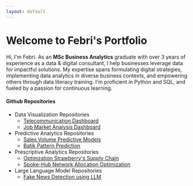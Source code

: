```yaml
---
layout: default
---
```


# Welcome to Febri's Portfolio

Hi, I'm Febri. As an **MSc Business Analytics** graduate with over 3 years of experience as a data & digital consultant, I help businesses leverage data for impactful solutions. My expertise spans formulating digital strategies, implementing data analytics in diverse business contexts, and empowering others through data literacy training. I'm proficient in Python and SQL, and fueled by a passion for continuous learning.


<!-- Text can be **bold**, _italic_, or ~~strikethrough~~.

[Link to another page](./another-page.html).

Febri is channgine something here
 -->



<!-- # Header 1

This is a normal paragraph following a header. GitHub is a code hosting platform for version control and collaboration. It lets you and others work together on projects from anywhere.

## Header 2

> This is a blockquote following a header.
>
> When something is important enough, you do it even if the odds are not in your favor.

### Header 3

```js
// Javascript code with syntax highlighting.
var fun = function lang(l) {
  dateformat.i18n = require('./lang/' + l)
  return true;
}
```

```ruby
# Ruby code with syntax highlighting
GitHubPages::Dependencies.gems.each do |gem, version|
  s.add_dependency(gem, "= #{version}")
end
``` -->

#### Github Repositories
- Data Visualization Repositories
  - [Telecommunication Dashboard](https://github.com/FebrianiFR/telecom-dashboard)
  - [Job Market Analysis Dashboard](https://github.com/FebrianiFR/job-market-analysis)
- Predictive Analytics Repositories
  - [Sales Volume Predictive Models](https://github.com/FebrianiFR/sales-volume-prediction)
  - [Batik Pattern Prediction](https://github.com/FebrianiFR/ambhatik)
- Prescriptive Analytics Repositories
  - [Optimzation Strawberry's Supply Chain]()
  - [Spoke-Hub Network Allocation Optimization]()
- Large Language Model Repositories
  - [Fake News Detection using LLM](https://github.com/FebrianiFR/llm-group-project)

<!-- ##### Header 5

1.  This is an ordered list following a header.
2.  This is an ordered list following a header.
3.  This is an ordered list following a header. -->

<!-- ###### Header 6

| head1        | head two          | three |
|:-------------|:------------------|:------|
| ok           | good swedish fish | nice  |
| out of stock | good and plenty   | nice  |
| ok           | good `oreos`      | hmm   |
| ok           | good `zoute` drop | yumm  |

### There's a horizontal rule below this.

* * *



### And an ordered list:

1.  Item one
1.  Item two
1.  Item three
1.  Item four

### And a nested list:

- level 1 item
  - level 2 item
  - level 2 item
    - level 3 item
    - level 3 item
- level 1 item
  - level 2 item
  - level 2 item
  - level 2 item
- level 1 item
  - level 2 item
  - level 2 item
- level 1 item

### Small image

![Octocat](https://github.githubassets.com/images/icons/emoji/octocat.png)

### Large image

![Branching](https://guides.github.com/activities/hello-world/branching.png)


### Definition lists can be used with HTML syntax.

<dl>
<dt>Name</dt>
<dd>Godzilla</dd>
<dt>Born</dt>
<dd>1952</dd>
<dt>Birthplace</dt>
<dd>Japan</dd>
<dt>Color</dt>
<dd>Green</dd>
</dl>

```
Long, single-line code blocks should not wrap. They should horizontally scroll if they are too long. This line should be long enough to demonstrate this.
```

```
The final element.
``` -->
